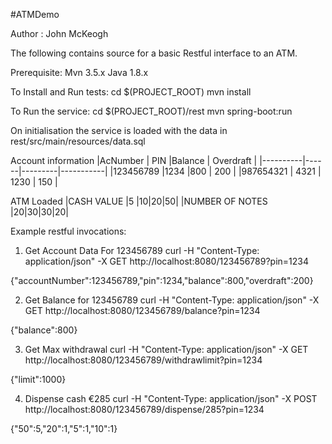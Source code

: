 #ATMDemo

Author : John McKeogh

The following contains source for a basic Restful interface to an ATM.

Prerequisite:
Mvn 3.5.x
Java 1.8.x

To Install and Run tests:
cd $(PROJECT_ROOT)
mvn install

To Run the service:
cd $(PROJECT_ROOT)/rest
mvn spring-boot:run


On initialisation the service is loaded with the data in rest/src/main/resources/data.sql

Account information
|AcNumber  | PIN  |Balance  | Overdraft |
|----------|------|---------|-----------|
|123456789 |1234  |800      | 200       |
|987654321 | 4321 | 1230    |  150      |

ATM Loaded
|CASH VALUE			|5  |10|20|50|
|NUMBER OF NOTES    |20|30|30|20|


Example restful invocations:
1) Get Account Data For 123456789
curl -H "Content-Type: application/json" -X  GET http://localhost:8080/123456789?pin=1234

{"accountNumber":123456789,"pin":1234,"balance":800,"overdraft":200}

2) Get Balance for 123456789
curl -H "Content-Type: application/json" -X  GET http://localhost:8080/123456789/balance?pin=1234

{"balance":800}

3) Get Max withdrawal
curl -H "Content-Type: application/json" -X  GET http://localhost:8080/123456789/withdrawlimit?pin=1234

{"limit":1000}

4) Dispense cash €285
curl -H "Content-Type: application/json" -X  POST http://localhost:8080/123456789/dispense/285?pin=1234

{"50":5,"20":1,"5":1,"10":1}

